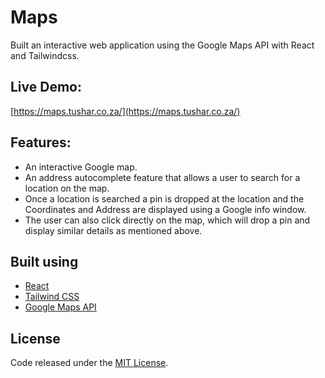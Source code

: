 # Maps
Built an interactive web application using the Google Maps API with React and Tailwindcss.

## Live Demo:
[https://maps.tushar.co.za/](https://maps.tushar.co.za/)

## Features:
- An interactive Google map.
- An address autocomplete feature that allows a user to search for a location on the map.
- Once a location is searched a pin is dropped at the location and the Coordinates and Address are displayed using a Google info window.
- The user can also click directly on the map, which will drop a pin and display similar details as mentioned above.

## Built using
- [React](https://react.dev/)
- [Tailwind CSS](https://tailwindcss.com/)
- [Google Maps API](https://www.npmjs.com/package/@react-google-maps/api)

## License
Code released under the [MIT License](https://github.com/Tushar-Indurjeeth/Maps/blob/7a5784c9b68405ddc4b291de26f1232a00c67310/README.md).


